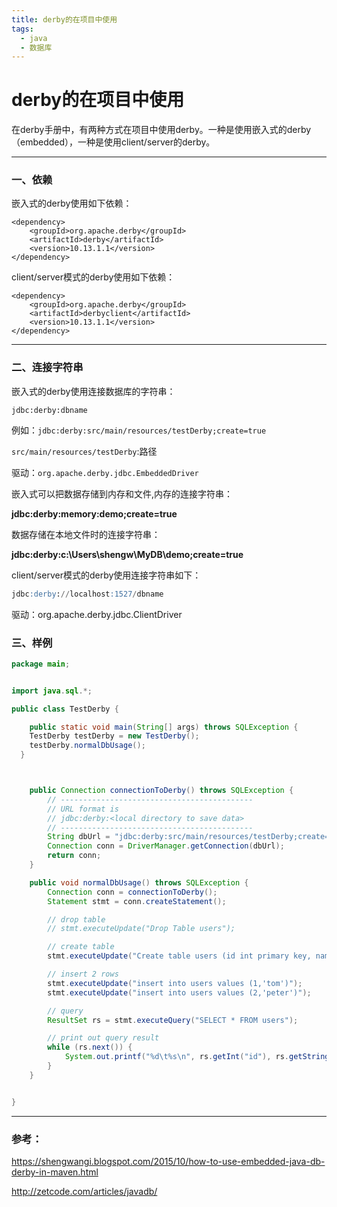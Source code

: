 ```yaml
---
title: derby的在项目中使用
tags:
  - java
  - 数据库
---
```

# derby的在项目中使用

在derby手册中，有两种方式在项目中使用derby。一种是使用嵌入式的derby（embedded），一种是使用client/server的derby。

---

### 一、依赖

嵌入式的derby使用如下依赖：

```
<dependency>
    <groupId>org.apache.derby</groupId>
    <artifactId>derby</artifactId>
    <version>10.13.1.1</version>
</dependency>
```

client/server模式的derby使用如下依赖：

```
<dependency>
    <groupId>org.apache.derby</groupId>
    <artifactId>derbyclient</artifactId>
    <version>10.13.1.1</version>
</dependency>
```



---

### 二、连接字符串

嵌入式的derby使用连接数据库的字符串：

```
jdbc:derby:dbname
```

例如：`jdbc:derby:src/main/resources/testDerby;create=true`

`src/main/resources/testDerby`:路径

驱动：`org.apache.derby.jdbc.EmbeddedDriver`

嵌入式可以把数据存储到内存和文件,内存的连接字符串：

**jdbc:derby:memory:demo;create=true**

数据存储在本地文件时的连接字符串：

 **jdbc:derby:c:\Users\shengw\MyDB\demo;create=true**



client/server模式的derby使用连接字符串如下：

```sql
jdbc:derby://localhost:1527/dbname
```

驱动：org.apache.derby.jdbc.ClientDriver



### 三、样例

```java
package main;


import java.sql.*;

public class TestDerby {

    public static void main(String[] args) throws SQLException {
    TestDerby testDerby = new TestDerby();
    testDerby.normalDbUsage();
  }



    public Connection connectionToDerby() throws SQLException {
        // -------------------------------------------
        // URL format is
        // jdbc:derby:<local directory to save data>
        // -------------------------------------------
        String dbUrl = "jdbc:derby:src/main/resources/testDerby;create=true";
        Connection conn = DriverManager.getConnection(dbUrl);
        return conn;
    }

    public void normalDbUsage() throws SQLException {
        Connection conn = connectionToDerby();
        Statement stmt = conn.createStatement();

        // drop table
        // stmt.executeUpdate("Drop Table users");

        // create table
        stmt.executeUpdate("Create table users (id int primary key, name varchar(30))");

        // insert 2 rows
        stmt.executeUpdate("insert into users values (1,'tom')");
        stmt.executeUpdate("insert into users values (2,'peter')");

        // query
        ResultSet rs = stmt.executeQuery("SELECT * FROM users");

        // print out query result
        while (rs.next()) {
            System.out.printf("%d\t%s\n", rs.getInt("id"), rs.getString("name"));
        }
    }


}

```





---

### 参考：

https://shengwangi.blogspot.com/2015/10/how-to-use-embedded-java-db-derby-in-maven.html

http://zetcode.com/articles/javadb/